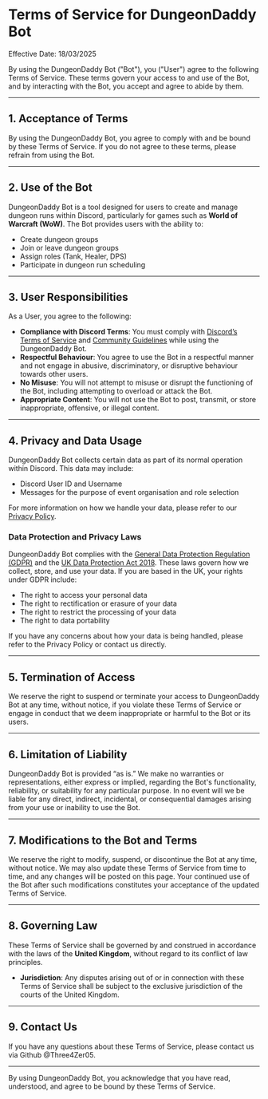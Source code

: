 # Terms of Service for DungeonDaddy Bot

Effective Date: 18/03/2025

By using the DungeonDaddy Bot ("Bot"), you ("User") agree to the following Terms of Service. These terms govern your access to and use of the Bot, and by interacting with the Bot, you accept and agree to abide by them.

---

## 1. Acceptance of Terms

By using the DungeonDaddy Bot, you agree to comply with and be bound by these Terms of Service. If you do not agree to these terms, please refrain from using the Bot.

---

## 2. Use of the Bot

DungeonDaddy Bot is a tool designed for users to create and manage dungeon runs within Discord, particularly for games such as **World of Warcraft (WoW)**. The Bot provides users with the ability to:

- Create dungeon groups
- Join or leave dungeon groups
- Assign roles (Tank, Healer, DPS)
- Participate in dungeon run scheduling

---

## 3. User Responsibilities

As a User, you agree to the following:

- **Compliance with Discord Terms**: You must comply with [Discord’s Terms of Service](https://discord.com/terms) and [Community Guidelines](https://discord.com/guidelines) while using the DungeonDaddy Bot.
- **Respectful Behaviour**: You agree to use the Bot in a respectful manner and not engage in abusive, discriminatory, or disruptive behaviour towards other users.
- **No Misuse**: You will not attempt to misuse or disrupt the functioning of the Bot, including attempting to overload or attack the Bot.
- **Appropriate Content**: You will not use the Bot to post, transmit, or store inappropriate, offensive, or illegal content.

---

## 4. Privacy and Data Usage

DungeonDaddy Bot collects certain data as part of its normal operation within Discord. This data may include:

- Discord User ID and Username
- Messages for the purpose of event organisation and role selection

For more information on how we handle your data, please refer to our [Privacy Policy](PRIVACY_POLICY.md).

### Data Protection and Privacy Laws

DungeonDaddy Bot complies with the [General Data Protection Regulation (GDPR)](https://www.gov.uk/data-protection) and the [UK Data Protection Act 2018](https://www.gov.uk/government/collections/data-protection). These laws govern how we collect, store, and use your data. If you are based in the UK, your rights under GDPR include:

- The right to access your personal data
- The right to rectification or erasure of your data
- The right to restrict the processing of your data
- The right to data portability

If you have any concerns about how your data is being handled, please refer to the Privacy Policy or contact us directly.

---

## 5. Termination of Access

We reserve the right to suspend or terminate your access to DungeonDaddy Bot at any time, without notice, if you violate these Terms of Service or engage in conduct that we deem inappropriate or harmful to the Bot or its users.

---

## 6. Limitation of Liability

DungeonDaddy Bot is provided “as is.” We make no warranties or representations, either express or implied, regarding the Bot's functionality, reliability, or suitability for any particular purpose. In no event will we be liable for any direct, indirect, incidental, or consequential damages arising from your use or inability to use the Bot.

---

## 7. Modifications to the Bot and Terms

We reserve the right to modify, suspend, or discontinue the Bot at any time, without notice. We may also update these Terms of Service from time to time, and any changes will be posted on this page. Your continued use of the Bot after such modifications constitutes your acceptance of the updated Terms of Service.

---

## 8. Governing Law

These Terms of Service shall be governed by and construed in accordance with the laws of the **United Kingdom**, without regard to its conflict of law principles.

- **Jurisdiction**: Any disputes arising out of or in connection with these Terms of Service shall be subject to the exclusive jurisdiction of the courts of the United Kingdom.

---

## 9. Contact Us

If you have any questions about these Terms of Service, please contact us via Github @Three4Zer05.

---

By using DungeonDaddy Bot, you acknowledge that you have read, understood, and agree to be bound by these Terms of Service.

